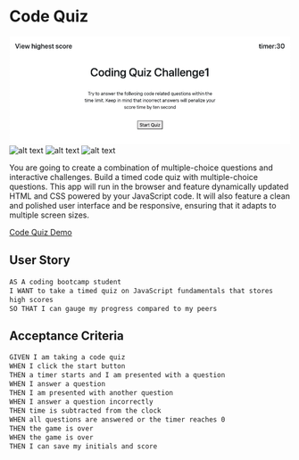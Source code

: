 # Code Quiz


![alt text](https://github.com/moelak/codeQuiz/blob/master/1.png "Logo Title Text 1")
![alt text](https://github.com/moelak/codeQuiz/2.png "Logo Title Text 1")
![alt text](https://github.com/moelak/codeQuiz/3.png "Logo Title Text 1")
![alt text](https://github.com/moelak/codeQuiz/4.png "Logo Title Text 1")

You are going to create a combination of multiple-choice questions and interactive challenges. Build a timed code quiz with multiple-choice questions. This app will run in the browser and feature dynamically updated HTML and CSS powered by your JavaScript code. It will also feature a clean and polished user interface and be responsive, ensuring that it adapts to multiple screen sizes.

[Code Quiz Demo](https://moelak.github.io/codeQuiz/)

## User Story

```
AS A coding bootcamp student
I WANT to take a timed quiz on JavaScript fundamentals that stores high scores
SO THAT I can gauge my progress compared to my peers
```

## Acceptance Criteria

```
GIVEN I am taking a code quiz
WHEN I click the start button
THEN a timer starts and I am presented with a question
WHEN I answer a question
THEN I am presented with another question
WHEN I answer a question incorrectly
THEN time is subtracted from the clock
WHEN all questions are answered or the timer reaches 0
THEN the game is over
WHEN the game is over
THEN I can save my initials and score
```

